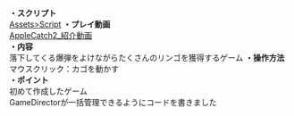 **・スクリプト**  
[Assets>Script](https://github.com/tonton51/gitAppleCatch2/tree/main/Assets/Script)
**・プレイ動画**  
[AppleCatch2_紹介動画](https://youtu.be/SJ_hqyTy6gI)  
**・内容**  
落下してくる爆弾をよけながらたくさんのリンゴを獲得するゲーム
**・操作方法**  
マウスクリック：カゴを動かす  
**・ポイント**  
初めて作成したゲーム  
GameDirectorが一括管理できるようにコードを書きました
